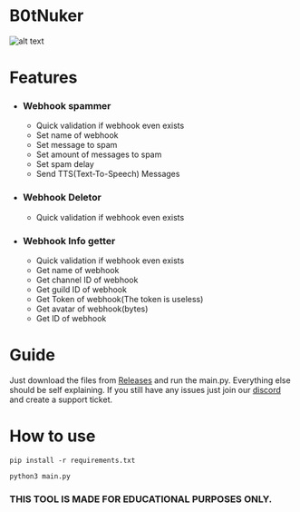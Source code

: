# B0tNuker
![alt text](https://r2.e-z.host/36e6f370-d26b-4fdf-a088-83e0c9a575e8/hxzu0f1q.png)


# Features

- ### Webhook spammer
  - Quick validation if webhook even exists
  - Set name of webhook
  - Set message to spam
  - Set amount of messages to spam
  - Set spam delay
  - Send TTS(Text-To-Speech) Messages
- ### Webhook Deletor
  - Quick validation if webhook even exists
- ### Webhook Info getter
  - Quick validation if webhook even exists
  - Get name of webhook
  - Get channel ID of webhook
  - Get guild ID of webhook
  - Get Token of webhook(The token is useless)
  - Get avatar of webhook(bytes)
  - Get ID of webhook

# Guide

Just download the files from [Releases](https://github.com/Schubilegend/webhook-utils/archive/refs/heads/main.zip) and run the main.py.
Everything else should be self explaining. If you still have any issues just join our [discord](https://discord.gg/cQuh6rvKBC) and create a support ticket.

# How to use
`pip install -r requirements.txt`

`python3 main.py`

### THIS TOOL IS MADE FOR EDUCATIONAL PURPOSES ONLY.
